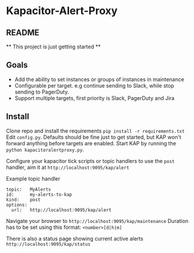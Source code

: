 # Kapacitor-Alert-Proxy

## README

** This project is just getting started **


## Goals
* Add the ability to set instances or groups of instances in maintenance
* Configurable per target. e.g continue sending to Slack, while stop sending to PagerDuty.
* Support multiple targets, first priority is Slack, PagerDuty and Jira


## Install
Clone repo and install the requirements `pip install -r requirements.txt`
Edit `config.py`. Defaults should be fine just to get started,
but KAP won't forward anything before targets are enabled.
Start KAP by running the `python kapacitoralertproxy.py`.

Configure your kapacitor tick scripts or topic handlers to use the  `post` handler,
aim it at `http://localhost:9095/kap/alert`

Example topic handler
```
topic:   MyAlerts
id:      my-alerts-to-kap
kind:    post
options:
  url:   http://localhost:9095/kap/alert
```

Navigate your browser to `http://localhost:9095/kap/maintenance`
Duration has to be set using this format: `<number>[d|h|m]`

There is also a status page showing current active alerts
`http://localhost:9095/kap/status`
